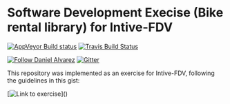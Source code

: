 # Software Development Execise (Bike rental library) for Intive-FDV #

[![AppVeyor Build status](https://ci.appveyor.com/api/projects/status/ooa9a1o9c1634iib/branch/master?svg=true)](https://ci.appveyor.com/project/DanielAlvarez/software-development-exercise/branch/master) [![Travis Build Status](https://travis-ci.org/alvarezdaniel/software_development_exercise.svg?branch=master)](https://travis-ci.org/alvarezdaniel/software_development_exercise)

[![Follow Daniel Alvarez](https://img.shields.io/twitter/follow/dalvarez.svg?style=social)](https://twitter.com/dalvarez) [![Gitter](https://img.shields.io/gitter/room/nwjs/nw.js.svg)](https://gitter.im/dalvarez_github/Lobby)

This repository was implemented as an exercise for Intive-FDV, following the guidelines in this gist:

[![Link to exercise]()](<script src="https://gist.github.com/nicopaez/511f730c68aff7ff651c39223e38763f.js"></script>)

